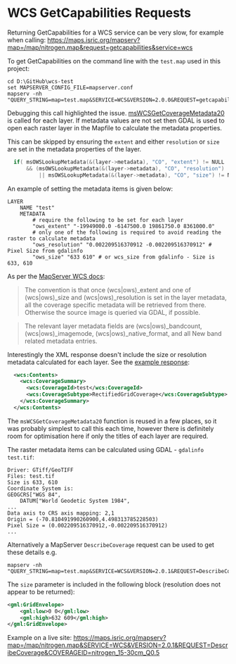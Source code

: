 # WCS GetCapabilities Requests

Returning GetCapabilities for a WCS service can be very slow, for example when calling: https://maps.isric.org/mapserv?map=/map/nitrogen.map&request=getcapabilities&service=wcs

To get GetCapabilities on the command line with the `test.map` used in this project:

```
cd D:\GitHub\wcs-test
set MAPSERVER_CONFIG_FILE=mapserver.conf
mapserv -nh "QUERY_STRING=map=test.map&SERVICE=WCS&VERSION=2.0.0&REQUEST=getcapabilities"
```

Debugging this call highlighted the issue. [msWCSGetCoverageMetadata20](https://github.com/MapServer/MapServer/blob/dfd24a99affc1279f380df78ba206f965aab0d01/mapwcs20.cpp#L2536) is called for each layer.
If metadata values are not set then GDAL is used to open each raster layer in the Mapfile to calculate the metadata properties.

This can be skipped by ensuring the `extent` and either `resolution` or `size` are set in the metadata properties of the layer. 

```c
  if( msOWSLookupMetadata(&(layer->metadata), "CO", "extent") != NULL
      && (msOWSLookupMetadata(&(layer->metadata), "CO", "resolution") != NULL
          || msOWSLookupMetadata(&(layer->metadata), "CO", "size") != NULL) ) {
```

An example of setting the metadata items is given below:

```
LAYER
    NAME "test"
    METADATA
        # require the following to be set for each layer
        "ows_extent" "-19949000.0 -6147500.0 19861750.0 8361000.0"
        # only one of the following is required to avoid reading the raster to calculate metadata
        "ows_resolution" "0.002209516370912 -0.002209516370912" # Pixel Size from gdalinfo
        "ows_size" "633 610" # or wcs_size from gdalinfo - Size is 633, 610
```

As per the [MapServer WCS docs](https://www.mapserver.org/ogc/wcs_server.html#specifying-coverage-specific-metadata):

> The convention is that once (wcs|ows)_extent and one of (wcs|ows)_size and (wcs|ows)_resolution is set in the layer metadata, all the coverage specific metadata will be retrieved from there. Otherwise the source image is queried via GDAL, if possible.

> The relevant layer metadata fields are (wcs|ows)_bandcount, (wcs|ows)_imagemode, (wcs|ows)_native_format, and all New band related metadata entries.

Interestingly the XML response doesn't include the size or resolution metadata calculated for each layer. See the
[example response](wcs_capabilities.xml):

```xml
  <wcs:Contents>
    <wcs:CoverageSummary>
      <wcs:CoverageId>test</wcs:CoverageId>
      <wcs:CoverageSubtype>RectifiedGridCoverage</wcs:CoverageSubtype>
    </wcs:CoverageSummary>
  </wcs:Contents>
```

The `msWCSGetCoverageMetadata20` function is reused in a few places, so it was probably simplest to call this each time,
however there is definitely room for optimisation here if only the titles of each layer are required.

The raster metadata items can be calculated using GDAL - `gdalinfo test.tif`:

```shell
Driver: GTiff/GeoTIFF
Files: test.tif
Size is 633, 610
Coordinate System is:
GEOGCRS["WGS 84",
    DATUM["World Geodetic System 1984",
...
Data axis to CRS axis mapping: 2,1
Origin = (-70.810491990260900,4.498313785228503)
Pixel Size = (0.002209516370912,-0.002209516370912)
...
```

Alternatively a MapServer `DescribeCoverage` request can be used to get these details e.g.

```
mapserv -nh "QUERY_STRING=map=test.map&SERVICE=WCS&VERSION=2.0.1&REQUEST=DescribeCoverage&COVERAGEID=test"
```

The `size` parameter is included in the following block (resolution does not appear to be returned):

```xml
<gml:GridEnvelope>
    <gml:low>0 0</gml:low>
    <gml:high>632 609</gml:high>
</gml:GridEnvelope>
```

Example on a live site: https://maps.isric.org/mapserv?map=/map/nitrogen.map&SERVICE=WCS&VERSION=2.0.1&REQUEST=DescribeCoverage&COVERAGEID=nitrogen_15-30cm_Q0.5

